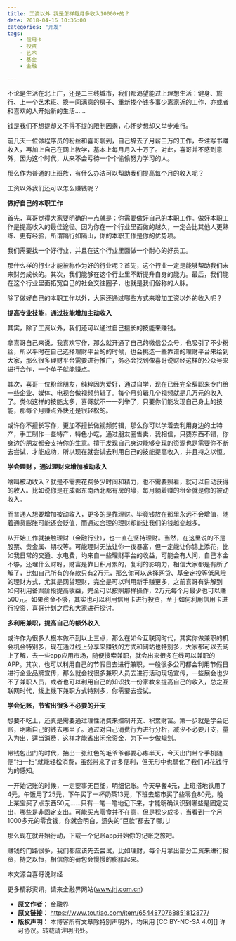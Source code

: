 ```yaml
---
title: 工资以外 我是怎样每月多收入10000+的？
date: 2018-04-16 10:36:00
categories: "开发"
tags:
	- 信用卡
	- 投资
	- 艺术
	- 基金
	- 金融

---
```


不论是生活在北上广，还是二三线城市，我们都渴望能过上理想生活：健身、旅行、上一个艺术班、换一间满意的房子、重新找个钱多事少离家近的工作，亦或者和喜欢的人开始新的生活……

钱是我们不想提却又不得不提的限制因素，心怀梦想却又举步难行。

前几天一位做程序员的粉丝和喜哥聊到，自己辞去了月薪三万的工作，专注写书赚收入，再加上自己在网上教学，基本上每月月入十万了。对此，喜哥并不感到意外，因为这个时代，从来不会亏待一个个偷偷努力学习的人。

那么作为普通的上班族，有什么办法可以帮助我们提高每个月的收入呢？

工资以外我们还可以怎么赚钱呢？

**做好自己的本职工作**

首先，喜哥觉得大家要明确的一点就是：你需要做好自己的本职工作。做好本职工作是提高收入的最佳途径。因为你在一个行业里面做的越久，一定会比其他人更熟练、更有经验，所谓隔行如隔山，你的本职工作是你的优势项。

我们需要找一个好行业，并且在这个行业里面做一个耐心的好员工。

那什么样的行业才能被称作为好的行业呢？首先，这个行业一定是能够帮助我们未来财务成长的。其次，我们能够在这个行业里不断提升自身的能力。最后，我们能在这个行业里面拓宽自己的社会交往圈子，也就是我们俗称的人脉。

除了做好自己的本职工作以外，大家还通过哪些方式来增加工资以外的收入呢？

**提高专业技能，通过技能增加主动收入**

其实，除了工资以外，我们还可以通过自己擅长的技能来赚钱。

拿喜哥自己来说，我喜欢写作，那么就开通了自己的微信公众号，也吸引了不少粉丝，所以平时在自己选择理财平台的的时候，也会挑选一些靠谱的理财平台来给到大家，那么很多理财平台需要进行推广，务必会找到像喜哥说财经这样的公众号来进行合作，一个单子就能赚点。

其次，喜哥一位粉丝朋友，纯粹因为爱好，通过自学，现在已经完全辞职来专门给一些企业、媒体、电视台做视频剪辑了。每个月剪辑几个视频就是几万元的收入了。类似这样的技能太多，喜哥就不一一列举了，只要你们能发现自己身上的技能，那每个月赚点外快还是很轻松的。

或许你不擅长写作，更加不擅长做视频剪辑，那么你可以学着去利用身边的土特产，手工制作一些特产，特色小吃，通过朋友圈售卖，我相信，只要东西不错，你身边的朋友都会支持你的生意。擅于发现自己身边能够变现的资源也是需要你不断去尝试，才能成功，所以现在就尝试去利用自己的技能提高收入，并且持之以恒。

**学会理财 ，通过理财来增加被动收入**

啥叫被动收入？就是不需要花费多少时间和精力，也不需要照看，就可以自动获得的收入。比如说你是在成都东南西北都有房的壕，每月躺着赚的租金就是你的被动收入。

而普通人想要增加被动收入，更多的是靠理财。毕竟钱放在那里永远不会增值，随着通货膨胀可能还会贬值，而通过合理的理财却能让我们的钱越变越多。

从开始工作就接触理财（金融行业），也一直在坚持理财。当然，在这里说的不是股票、贵金属、期权等。可能理财无法让你一夜暴富，但一定能让你锦上添花，比如我日常的交通、水电费，均来自一些理财平台的收益，可能会有人问，自己本金不够，还理什么财呀，财富是靠日积月累的，复利的影响力，相信大家都是有所了解了，比如自己所有的存款只有2万元，那么你可以选择网贷、基金定投等低风险的理财方式，尤其是网贷理财，完全是可以利用新手赚更多，之前喜哥有讲解到 如何利用备案阶段提高收益，完全可以按照那样操作，2万元每个月最少也可以赚500元。如果资金不够，其实也可以利用信用卡进行投资，至于如何利用信用卡进行投资，喜哥计划之后和大家进行探讨。

**多利用兼职，提高自己的额外收入**

或许作为很多人根本做不到以上三点，那么在如今互联网时代，其实你做兼职的机会机会特别多，现在通过线上分享来赚钱的方式和网站也特别多，大家都可以去网上了解，去一些app应用市场，随便搜索兼职，就会出来很多在线可以兼职的APP。其次，也可以利用自己的节假日去进行兼职，一般很多公司都会利用节假日进行企业品牌宣传，那么就会找很多兼职人员去进行活动现场宣传，一些展会也少不了兼职人员，或者也可以利用自己的知识找一份家教来提高自己的收入，总之互联网时代，线上线下兼职方式特别多，你需要去尝试。

**学会记账，节省出很多不必要的开支**

想要不吃土，还真是需要通过理性消费来控制开支、积累财富。第一步就是学会记账，明晰自己的钱去哪里了。通过对自己消费行为进行分析，减少不必要开支，量入为出，适当消费，这样才能省出闲余资金，为下一步做规划。

带钱包出门的时代，抽出一张红色的毛爷爷都要心疼半天，今天出门带个手机随便“扫一扫”就能轻松消费，虽然带来了许多便利，但无形中也弱化了我们对花钱行为的感知。

一开始记账的时候，一定要事无巨细，明细记账。今天早餐4元，上班搭地铁用了4元，午饭用了25元，下午买了一杯奶茶13元，下班去超市买了些零食80元，晚上某宝买了点东西50元……只有一笔一笔地记下来，才能明确认识到哪些是固定支出，哪些是非固定支出。可能买点零食并不在意，但是积少成多，当看到一个月1000多元的零食钱，你就会明白，遗失的“巨款”都去了哪儿!

那么现在就开始行动，下载一个记账app开始你的记账之旅吧。

赚钱的门路很多，我们都应该先去尝试，比如理财，每个月拿出部分工资来进行投资，持之以恒，相信你的荷包会慢慢的膨胀起来。

本文源自喜哥说财经

更多精彩资讯，请来金融界网站(www.jrj.com.cn)
 *  **原文作者：** 金融界
 *  **原文链接：** https://www.toutiao.com/item/6544870768851812877/
 *  **版权声明：** 本博客所有文章除特别声明外，均采用 [CC BY-NC-SA 4.0][] 许可协议。转载请注明出处。